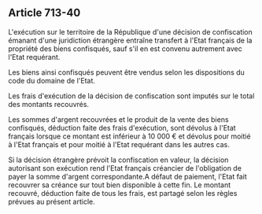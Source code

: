 Article 713-40
----
L'exécution sur le territoire de la République d'une décision de confiscation
émanant d'une juridiction étrangère entraîne transfert à l'Etat français de la
propriété des biens confisqués, sauf s'il en est convenu autrement avec l'Etat
requérant.

Les biens ainsi confisqués peuvent être vendus selon les dispositions du code du
domaine de l'Etat.

Les frais d'exécution de la décision de confiscation sont imputés sur le total
des montants recouvrés.

Les sommes d'argent recouvrées et le produit de la vente des biens confisqués,
déduction faite des frais d'exécution, sont dévolus à l'Etat français lorsque ce
montant est inférieur à 10 000 € et dévolus pour moitié à l'Etat français et
pour moitié à l'Etat requérant dans les autres cas.

Si la décision étrangère prévoit la confiscation en valeur, la décision
autorisant son exécution rend l'Etat français créancier de l'obligation de payer
la somme d'argent correspondante.A défaut de paiement, l'Etat fait recouvrer sa
créance sur tout bien disponible à cette fin. Le montant recouvré, déduction
faite de tous les frais, est partagé selon les règles prévues au présent
article.
